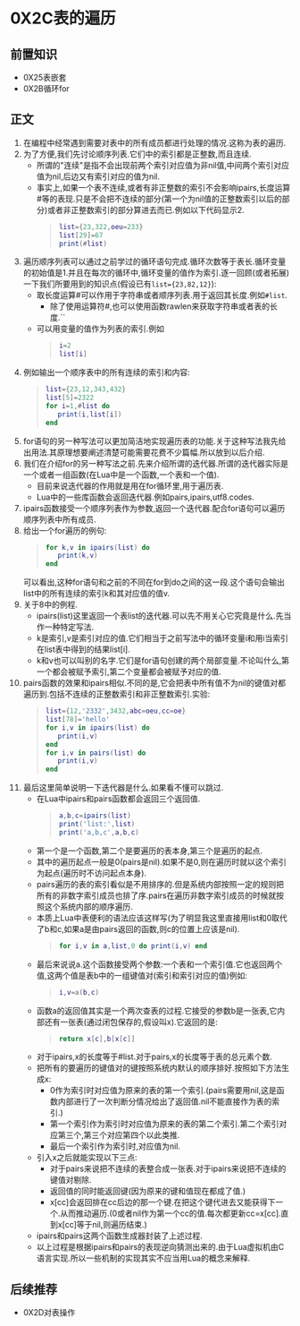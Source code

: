 # 0X2C表的遍历

## 前置知识

* 0X25表嵌套
* 0X2B循环for

## 正文

1. 在编程中经常遇到需要对表中的所有成员都进行处理的情况.这称为表的遍历.
1. 为了方便,我们先讨论顺序列表.它们中的索引都是正整数,而且连续.
    * 所谓的"连续"是指不会出现前两个索引对应值为非nil值,中间两个索引对应值为nil,后边又有索引对应的值为nil.
    * 事实上,如果一个表不连续,或者有非正整数的索引不会影响ipairs,长度运算#等的表现.只是不会把不连续的部分(第一个为nil值的正整数索引以后的部分)或者非正整数索引的部分算进去而已.例如以下代码显示2.
        >```lua
        >list={23,322,oeu=233}
        >list[29]=67
        >print(#list)
        >```
1. 遍历顺序列表可以通过之前学过的循环语句完成.循环次数等于表长.循环变量的初始值是1.并且在每次的循环中,循环变量的值作为索引.逐一回顾(或者拓展)一下我们所要用到的知识点(假设已有`list={23,82,12}`):
    * 取长度运算#可以作用于字符串或者顺序列表.用于返回其长度.例如`#list`.
        * 除了使用运算符#,也可以使用函数rawlen来获取字符串或者表的长度.``
    * 可以用变量的值作为列表的索引.例如
        >```lua
        >i=2
        >list[i]
        >```
1. 例如输出一个顺序表中的所有连续的索引和内容:
    >```lua
    >list={23,12,343,432}
    >list[5]=2322
    >for i=1,#list do 
    >    print(i,list[i])
    >end
    >```
1. for语句的另一种写法可以更加简洁地实现遍历表的功能.关于这种写法我先给出用法.其原理想要阐述清楚可能需要花费不少篇幅.所以放到以后介绍.
1. 我们在介绍for的另一种写法之前.先来介绍所谓的迭代器.所谓的迭代器实际是一个或者一组函数(在Lua中是一个函数,一个表和一个值).
    * 目前来说迭代器的作用就是用在for循环里,用于遍历表.
    * Lua中的一些库函数会返回迭代器.例如pairs,ipairs,utf8.codes.
1. ipairs函数接受一个顺序列表作为参数,返回一个迭代器.配合for语句可以遍历顺序列表中所有成员.
1. 给出一个for遍历的例句:
    >```lua
    >for k,v in ipairs(list) do 
    >    print(k,v)
    >end
    >```
    可以看出,这种for语句和之前的不同在for到do之间的这一段.这个语句会输出list中的所有连续的索引k和其对应值的值v.
1. 关于8中的例程.
    * ipairs(list)这里返回一个表list的迭代器.可以先不用关心它究竟是什么.先当作一种特定写法.
    * k是索引,v是索引对应的值.它们相当于之前写法中的循环变量i和用i当索引在list表中得到的结果list[i].
    * k和v也可以叫别的名字.它们是for语句创建的两个局部变量.不论叫什么,第一个都会被赋予索引,第二个变量都会被赋予对应的值.
1. pairs函数的效果和ipairs相似.不同的是,它会把表中所有值不为nil的键值对都遍历到.包括不连续的正整数索引和非正整数索引.实验:
    >```lua
    >list={12,'2332',3432,abc=oeu,cc=oe}
    >list[78]='hello'
    >for i,v in ipairs(list) do
    >    print(i,v)
    >end
    >for i,v in pairs(list) do
    >    print(i,v)
    >end
    >```
1. 最后这里简单说明一下迭代器是什么.如果看不懂可以跳过.
    * 在Lua中ipairs和pairs函数都会返回三个返回值.
        >```lua
        >a,b,c=ipairs(list)
        >print('list:',list)
        >print('a,b,c',a,b,c)
        >```
    * 第一个是一个函数,第二个是要遍历的表本身,第三个是遍历的起点.
    * 其中的遍历起点一般是0(pairs是nil).如果不是0,则在遍历时就以这个索引为起点(遍历时不访问起点本身).
    * pairs遍历的表的索引看似是不用排序的.但是系统内部按照一定的规则把所有的非数字索引成员也排了序.pairs在遍历非数字索引成员的时候就按照这个系统内部的顺序遍历.
    * 本质上Lua中表便利的语法应该这样写(为了明显我这里直接用list和0取代了b和c,如果a是由pairs返回的函数,则c的位置上应该是nil).
        >```lua
        >for i,v in a,list,0 do print(i,v) end
        >```
    * 最后来说说a.这个函数接受两个参数:一个表和一个索引值.它也返回两个值,这两个值是表b中的一组键值对(索引和索引对应的值)例如:
        >```lua
        >i,v=a(b,c)
        >```
    * 函数a的返回值其实是一个两次查表的过程.它接受的参数b是一张表,它内部还有一张表(通过闭包保存的,假设叫x).它返回的是:
        >```lua
        >return x[c],b[x[c]]
        >```
    * 对于ipairs,x的长度等于#list.对于pairs,x的长度等于表的总元素个数.
    * 把所有的要遍历的键值对的键按照系统内默认的顺序排好.按照如下方法生成x:
        * 0作为索引时对应值为原来的表的第一个索引.(pairs需要用nil,这是函数内部进行了一次判断分情况给出了返回值.nil不能直接作为表的索引.)
        * 第一个索引作为索引时对应值为原来的表的第二个索引.第二个索引对应第三个,第三个对应第四个以此类推.
        * 最后一个索引作为索引时,对应值为nil.
    * 引入x之后就能实现以下三点:
        * 对于pairs来说把不连续的表整合成一张表.对于ipairs来说把不连续的键值对剔除.
        * 返回值的同时能返回键(因为原来的键和值现在都成了值.)
        * x[cc]会返回排在cc后边的那一个键.在把这个键代进去又能获得下一个.从而推动遍历.(0或者nil作为第一个cc的值.每次都更新cc=x[cc].直到x[cc]等于nil,则遍历结束.)
    * ipairs和pairs这两个函数生成器封装了上述过程.
    * 以上过程是根据ipairs和pairs的表现逆向猜测出来的.由于Lua虚拟机由C语言实现.所以一些机制的实现其实不应当用Lua的概念来解释.

## 后续推荐

* 0X2D对表操作